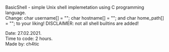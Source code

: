 BasicShell - simple Unix shell implemetation using C programming language.<br />
Change: char username[] = ""; char hostname[] = ""; and char home_path[] = ""; to your liking!
DISCLAIMER: not all shell builtins are added!<br />

Date: 27.02.2021. <br />
Time to code: 2 hours. <br />
Made by: ch4tic 
